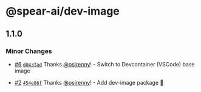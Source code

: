 # @spear-ai/dev-image

## 1.1.0

### Minor Changes

- [#6](https://github.com/spear-ai/citizen/pull/6) [`d043fad`](https://github.com/spear-ai/citizen/commit/d043fad67eb45a6628380d2a0bfe286fa3eedcbd) Thanks [@psirenny](https://github.com/psirenny)! - Switch to Devcontainer (VSCode) base image

- [#2](https://github.com/spear-ai/citizen/pull/2) [`454e86f`](https://github.com/spear-ai/citizen/commit/454e86fa199489439d839b15d9ef1240dcdef3b2) Thanks [@psirenny](https://github.com/psirenny)! - Add dev-image package 🎉
